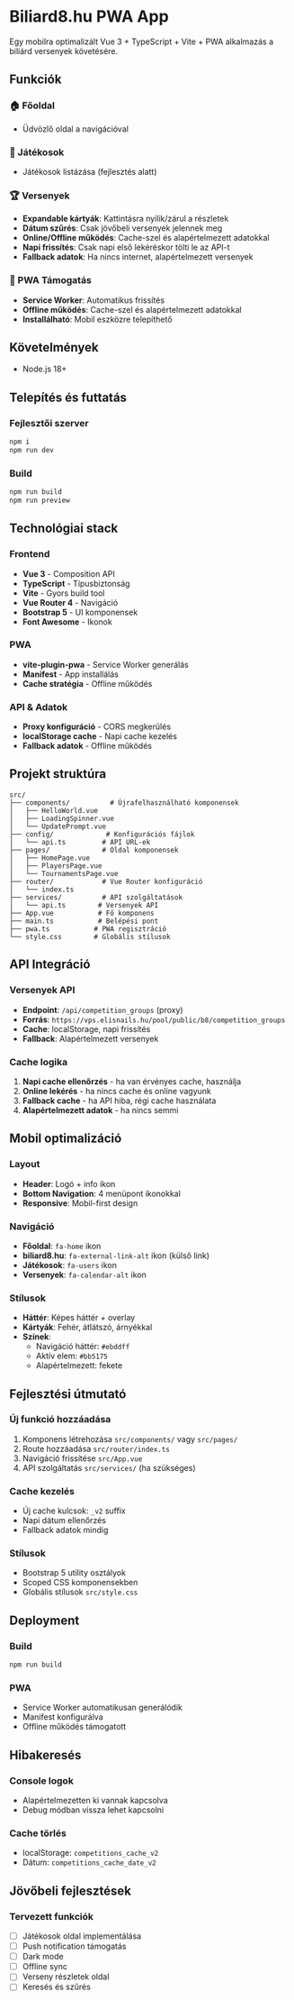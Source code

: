 # Biliard8.hu PWA App

Egy mobilra optimalizált Vue 3 + TypeScript + Vite + PWA alkalmazás a biliárd versenyek követésére.

## Funkciók

### 🏠 Főoldal
- Üdvözlő oldal a navigációval

### 👥 Játékosok
- Játékosok listázása (fejlesztés alatt)

### 🏆 Versenyek
- **Expandable kártyák**: Kattintásra nyílik/zárul a részletek
- **Dátum szűrés**: Csak jövőbeli versenyek jelennek meg
- **Online/Offline működés**: Cache-szel és alapértelmezett adatokkal
- **Napi frissítés**: Csak napi első lekéréskor tölti le az API-t
- **Fallback adatok**: Ha nincs internet, alapértelmezett versenyek

### 📱 PWA Támogatás
- **Service Worker**: Automatikus frissítés
- **Offline működés**: Cache-szel és alapértelmezett adatokkal
- **Installálható**: Mobil eszközre telepíthető

## Követelmények
- Node.js 18+

## Telepítés és futtatás

### Fejlesztői szerver
```bash
npm i
npm run dev
```

### Build
```bash
npm run build
npm run preview
```

## Technológiai stack

### Frontend
- **Vue 3** - Composition API
- **TypeScript** - Típusbiztonság
- **Vite** - Gyors build tool
- **Vue Router 4** - Navigáció
- **Bootstrap 5** - UI komponensek
- **Font Awesome** - Ikonok

### PWA
- **vite-plugin-pwa** - Service Worker generálás
- **Manifest** - App installálás
- **Cache stratégia** - Offline működés

### API & Adatok
- **Proxy konfiguráció** - CORS megkerülés
- **localStorage cache** - Napi cache kezelés
- **Fallback adatok** - Offline működés

## Projekt struktúra

```
src/
├── components/          # Újrafelhasználható komponensek
│   ├── HelloWorld.vue
│   ├── LoadingSpinner.vue
│   └── UpdatePrompt.vue
├── config/             # Konfigurációs fájlok
│   └── api.ts         # API URL-ek
├── pages/             # Oldal komponensek
│   ├── HomePage.vue
│   ├── PlayersPage.vue
│   └── TournamentsPage.vue
├── router/            # Vue Router konfiguráció
│   └── index.ts
├── services/          # API szolgáltatások
│   └── api.ts        # Versenyek API
├── App.vue           # Fő komponens
├── main.ts           # Belépési pont
├── pwa.ts           # PWA regisztráció
└── style.css        # Globális stílusok
```

## API Integráció

### Versenyek API
- **Endpoint**: `/api/competition_groups` (proxy)
- **Forrás**: `https://vps.elisnails.hu/pool/public/b8/competition_groups`
- **Cache**: localStorage, napi frissítés
- **Fallback**: Alapértelmezett versenyek

### Cache logika
1. **Napi cache ellenőrzés** - ha van érvényes cache, használja
2. **Online lekérés** - ha nincs cache és online vagyunk
3. **Fallback cache** - ha API hiba, régi cache használata
4. **Alapértelmezett adatok** - ha nincs semmi

## Mobil optimalizáció

### Layout
- **Header**: Logó + info ikon
- **Bottom Navigation**: 4 menüpont ikonokkal
- **Responsive**: Mobil-first design

### Navigáció
- **Főoldal**: `fa-home` ikon
- **biliard8.hu**: `fa-external-link-alt` ikon (külső link)
- **Játékosok**: `fa-users` ikon
- **Versenyek**: `fa-calendar-alt` ikon

### Stílusok
- **Háttér**: Képes háttér + overlay
- **Kártyák**: Fehér, átlátszó, árnyékkal
- **Színek**: 
  - Navigáció háttér: `#ebddff`
  - Aktív elem: `#bb5175`
  - Alapértelmezett: fekete

## Fejlesztési útmutató

### Új funkció hozzáadása
1. Komponens létrehozása `src/components/` vagy `src/pages/`
2. Route hozzáadása `src/router/index.ts`
3. Navigáció frissítése `src/App.vue`
4. API szolgáltatás `src/services/` (ha szükséges)

### Cache kezelés
- Új cache kulcsok: `_v2` suffix
- Napi dátum ellenőrzés
- Fallback adatok mindig

### Stílusok
- Bootstrap 5 utility osztályok
- Scoped CSS komponensekben
- Globális stílusok `src/style.css`

## Deployment

### Build
```bash
npm run build
```

### PWA
- Service Worker automatikusan generálódik
- Manifest konfigurálva
- Offline működés támogatott

## Hibakeresés

### Console logok
- Alapértelmezetten ki vannak kapcsolva
- Debug módban vissza lehet kapcsolni

### Cache törlés
- localStorage: `competitions_cache_v2`
- Dátum: `competitions_cache_date_v2`

## Jövőbeli fejlesztések

### Tervezett funkciók
- [ ] Játékosok oldal implementálása
- [ ] Push notification támogatás
- [ ] Dark mode
- [ ] Offline sync
- [ ] Verseny részletek oldal
- [ ] Keresés és szűrés